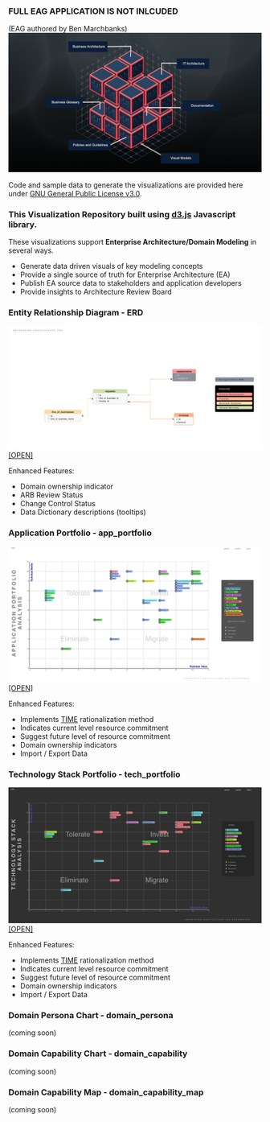 ### FULL EAG APPLICATION IS NOT INLCUDED
(EAG authored by Ben Marchbanks)
![Image](/docs/assets/img/eag.png)

Code and sample data to generate the visualizations are provided here under [GNU General Public License v3.0](/docs/assets/img/license.txt).

### This Visualization Repository built using [d3.js](https://d3js.org) Javascript library.

These visualizations support **Enterprise Architecture/Domain Modeling** in several ways.
- Generate data driven visuals of key modeling concepts
- Provide a single source of truth for Enterprise Architecture (EA)
- Publish EA source data to stakeholders and application developers
- Provide insights to Architecture Review Board

### Entity Relationship Diagram - ERD
![Image](/docs/assets/img/erd.png)
[[OPEN]](https://alqemist.github.io/EAGIR/erd/)

Enhanced Features:
- Domain ownership indicator
- ARB Review Status
- Change Control Status
- Data Dictionary descriptions (tooltips)

### Application Portfolio - app_portfolio
![Image](/docs/assets/img/app_portfolio.png)
[[OPEN]](https://alqemist.github.io/EAGIR/app_portfolio/)

Enhanced Features:
- Implements [TIME](https://blog.planview.com/driving-transparency-time-analysis-apm/) rationalization method
- Indicates current level resource commitment
- Suggest future level of resource commitment
- Domain ownership indicators
- Import / Export Data

### Technology Stack Portfolio - tech_portfolio
![Image](/docs/assets/img/tech_portfolio.png)
[[OPEN]](https://alqemist.github.io/EAGIR/tech_portfolio/)

Enhanced Features:
- Implements [TIME](https://blog.planview.com/driving-transparency-time-analysis-apm/) rationalization method
- Indicates current level resource commitment
- Suggest future level of resource commitment
- Domain ownership indicators
- Import / Export Data

### Domain Persona Chart - domain_persona
(coming soon)

### Domain Capability Chart - domain_capability
(coming soon)

### Domain Capability Map - domain_capability_map
(coming soon)

